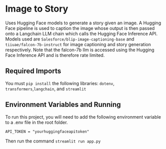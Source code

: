 
# Image to Story

Uses Hugging Face models to generate a story given an image. A Hugging Face pipeline is used to caption the image whose output is then passed onto a Langchain LLM chain which calls the Hugging Face Inference API. Models used are `Salesforce/blip-image-captioning-base` and `tiiuae/falcon-7b-instruct` for image captioning and story generation respectively. Note that the falcon-7b llm is accessed using the Hugging Face Inference API and is therefore rate limited.

## Required Imports

You must `pip install` the following libraries: `dotenv`, `transformers`,`langchain`, and `streamlit`

## Environment Variables and Running

To run this project, you will need to add the following environment variable to a .env file in the root folder.

`API_TOKEN = "yourhuggingfaceapitoken"`

Then run the command `streamlit run app.py`





